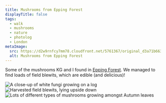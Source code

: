 ```yaml
---
title: Mushrooms from Epping Forest
displayTitle: false
tags:
  - walk
  - mushrooms
  - nature
  - photolog
  - London
metaImage:
  src: https://d2w9rnfcy7mm78.cloudfront.net/5761367/original_d3a71b66353dbe182e45c0c36c3553ea.jpg?1576907036?bc=0
  alt: Mushrooms from Epping Forest
---
```


Some of the mushrooms KG and I found in [Epping Forest](https://en.wikipedia.org/wiki/Epping_Forest). We managed to find loads of field blewits, which are edible (and delicious)!

![A close-up of white fungi growing on a log](https://d2w9rnfcy7mm78.cloudfront.net/5761367/original_d3a71b66353dbe182e45c0c36c3553ea.jpg?1576907036?bc=0)
![Harvested field blewits, lying upside down](https://d2w9rnfcy7mm78.cloudfront.net/5761369/original_2b9a90f2bce952e917884a2f127ea5b5.jpg?1576907044?bc=0)
![Lots of different types of mushrooms growing amongst Autumn leaves](https://d2w9rnfcy7mm78.cloudfront.net/5761368/original_5f249f20c66b85f28c4ba69e9943c722.jpg?1576907038?bc=0)
